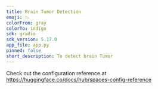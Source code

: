 ```yaml
---
title: Brain Tumor Detection
emoji: 📉
colorFrom: gray
colorTo: indigo
sdk: gradio
sdk_version: 5.17.0
app_file: app.py
pinned: false
short_description: To detect brain Tumor
---
```


Check out the configuration reference at https://huggingface.co/docs/hub/spaces-config-reference
